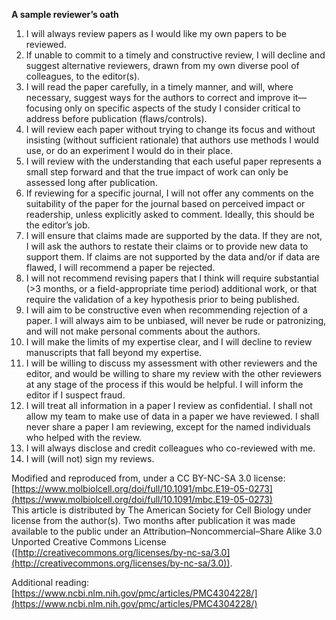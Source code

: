 **A sample reviewer’s oath**


1. I will always review papers as I would like my own papers to be reviewed.
2. If unable to commit to a timely and constructive review, I will decline and suggest alternative reviewers, drawn from my own diverse pool of colleagues, to the editor(s).
3. I will read the paper carefully, in a timely manner, and will, where necessary, suggest ways for the authors to correct and improve it—focusing only on specific aspects of the study I consider critical to address before publication (flaws/controls).
4. I will review each paper without trying to change its focus and without insisting (without sufficient rationale) that authors use methods I would use, or do an experiment I would do in their place.
5. I will review with the understanding that each useful paper represents a small step forward and that the true impact of work can only be assessed long after publication.
6. If reviewing for a specific journal, I will not offer any comments on the suitability of the paper for the journal based on perceived impact or readership, unless explicitly asked to comment. Ideally, this should be the editor’s job.
7. I will ensure that claims made are supported by the data. If they are not, I will ask the authors to restate their claims or to provide new data to support them. If claims are not supported by the data and/or if data are flawed, I will recommend a paper be rejected.
8. I will not recommend revising papers that I think will require substantial (>3 months, or a field-appropriate time period) additional work, or that require the validation of a key hypothesis prior to being published.
9. I will aim to be constructive even when recommending rejection of a paper. I will always aim to be unbiased, will never be rude or patronizing, and will not make personal comments about the authors.
10. I will make the limits of my expertise clear, and  I will decline to review manuscripts that fall beyond my expertise.
11. I will be willing to discuss my assessment with other reviewers and the editor, and would be willing to share my review with the other reviewers at any stage of the process if this would be helpful. I will inform the editor if I suspect fraud.
12. I will treat all information in a paper I review as confidential. I shall not allow my team to make use of data in a paper we have reviewed. I shall never share a paper I am reviewing, except for the named individuals who helped with the review.
13. I will always disclose and credit colleagues who co-reviewed with me.
14. I will (will not) sign my reviews.

Modified and reproduced from, under a CC BY-NC-SA 3.0 license: \
[https://www.molbiolcell.org/doi/full/10.1091/mbc.E19-05-0273](https://www.molbiolcell.org/doi/full/10.1091/mbc.E19-05-0273)  \
This article is distributed by The American Society for Cell Biology under license from the author(s). Two months after publication it was made available to the public under an Attribution–Noncommercial–Share Alike 3.0 Unported Creative Commons License ([http://creativecommons.org/licenses/by-nc-sa/3.0](http://creativecommons.org/licenses/by-nc-sa/3.0)).

Additional reading:  \
[https://www.ncbi.nlm.nih.gov/pmc/articles/PMC4304228/](https://www.ncbi.nlm.nih.gov/pmc/articles/PMC4304228/)
